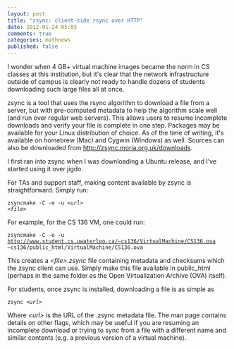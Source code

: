 ```yaml
---
layout: post
title: "zsync: client-side rsync over HTTP"
date: 2012-01-24 05:03
comments: true
categories: mathnews
published: false
---
```


I wonder when 4 GB+ virtual machine images became the norm in CS classes at this institution, but it's clear that the network infrastructure outside of campus is clearly not ready to handle dozens of students downloading such large files all at once.

zsync is a tool that uses the rsync algorithm to download a file from a server, but with pre-computed metadata to help the algorithm scale well (and run over regular web servers). This allows users to resume incomplete downloads and verify your file is complete in one step. Packages may be available for your Linux distribution of choice. As of the time of writing, it's available on homebrew (Mac) and Cygwin (Windows) as well. Sources can also be downloaded from <a href="http://zsync.moria.org.uk/downloads">http://zsync.moria.org.uk/downloads</a>.

I first ran into zsync when I was downloading a Ubuntu release, and I've started using it over jigdo.

For TAs and support staff, making content available by zsync is straightforward. Simply run:

<code>zsyncmake -C -e -u <em>&lt;url&gt;</em> <em>&lt;file&gt;</em></code>

For example, for the CS 136 VM, one could run:

<code>zsyncmake -C -e -u http://www.student.cs.uwaterloo.ca/~cs136/VirtualMachine/CS136.ova ~cs136/public_html/VirtualMachine/CS136.ova</code>

This creates a <em>&lt;file&gt;.zsync</em> file containing metadata and checksums which the zsync client can use. Simply make this file available in public_html (perhaps in the same folder as the Open Virtualization Archive (OVA) itself).

For students, once zsync is installed, downloading a file is as simple as

<code>zsync <em>&lt;url&gt;</em></code>

Where <em>&lt;url&gt;</em> is the URL of the .zsync metadata file. The man page contains details on other flags, which may be useful if you are resuming an incomplete download or trying to sync from a file with a different name and similar contents (e.g. a previous version of a virtual machine).
